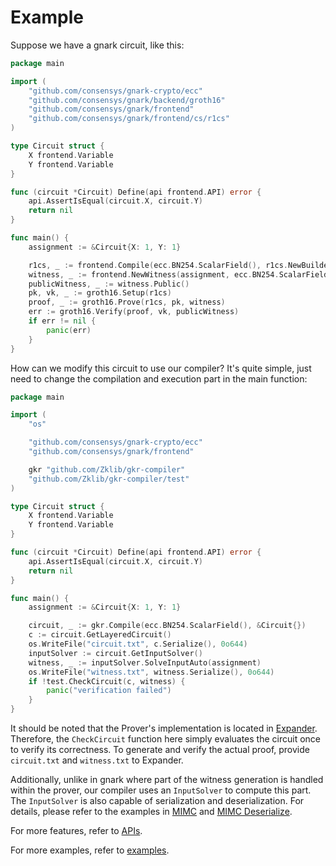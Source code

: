 # Example

Suppose we have a gnark circuit, like this:

```go
package main

import (
	"github.com/consensys/gnark-crypto/ecc"
	"github.com/consensys/gnark/backend/groth16"
	"github.com/consensys/gnark/frontend"
	"github.com/consensys/gnark/frontend/cs/r1cs"
)

type Circuit struct {
	X frontend.Variable
	Y frontend.Variable
}

func (circuit *Circuit) Define(api frontend.API) error {
	api.AssertIsEqual(circuit.X, circuit.Y)
	return nil
}

func main() {
	assignment := &Circuit{X: 1, Y: 1}

	r1cs, _ := frontend.Compile(ecc.BN254.ScalarField(), r1cs.NewBuilder, &Circuit{})
	witness, _ := frontend.NewWitness(assignment, ecc.BN254.ScalarField())
	publicWitness, _ := witness.Public()
	pk, vk, _ := groth16.Setup(r1cs)
	proof, _ := groth16.Prove(r1cs, pk, witness)
	err := groth16.Verify(proof, vk, publicWitness)
	if err != nil {
		panic(err)
	}
}
```

How can we modify this circuit to use our compiler? It's quite simple, just need to change the compilation and execution part in the main function:

```go
package main

import (
	"os"

	"github.com/consensys/gnark-crypto/ecc"
	"github.com/consensys/gnark/frontend"

	gkr "github.com/Zklib/gkr-compiler"
	"github.com/Zklib/gkr-compiler/test"
)

type Circuit struct {
	X frontend.Variable
	Y frontend.Variable
}

func (circuit *Circuit) Define(api frontend.API) error {
	api.AssertIsEqual(circuit.X, circuit.Y)
	return nil
}

func main() {
	assignment := &Circuit{X: 1, Y: 1}

	circuit, _ := gkr.Compile(ecc.BN254.ScalarField(), &Circuit{})
	c := circuit.GetLayeredCircuit()
	os.WriteFile("circuit.txt", c.Serialize(), 0o644)
	inputSolver := circuit.GetInputSolver()
	witness, _ := inputSolver.SolveInputAuto(assignment)
	os.WriteFile("witness.txt", witness.Serialize(), 0o644)
	if !test.CheckCircuit(c, witness) {
		panic("verification failed")
	}
}
```

It should be noted that the Prover's implementation is located in [Expander](https://github.com/PolyhedraZK/Expander). Therefore, the `CheckCircuit` function here simply evaluates the circuit once to verify its correctness. To generate and verify the actual proof, provide `circuit.txt` and `witness.txt` to Expander.

Additionally, unlike in gnark where part of the witness generation is handled within the prover, our compiler uses an `InputSolver` to compute this part. The `InputSolver` is also capable of serialization and deserialization. For details, please refer to the examples in [MIMC](../examples/mimc) and [MIMC Deserialize](../examples/mimc_deserialize).

For more features, refer to [APIs](./apis.md).

For more examples, refer to [examples](../examples.md).